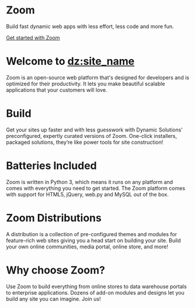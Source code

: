 <style>
.two_col {{
   width: 45%;
   float: left;
   margin: 10px;
}}

</style>

<div class="jumbotron">
<h1>Zoom</h1>
<p>Build fast dynamic web apps with less effort, less code and more fun.</p>
<p><a class="btn btn-success btn-lg" role="default" href="https://www.dynamic-solutions.com/zoom.html">Get started with Zoom</a></p>
</div>


Welcome to <dz:site_name>
====

Zoom is an open-source web platform that's designed for developers and is optimized for their productivity. It lets you make beautiful scalable applications that your customers will love.


<div class=two_col>

<h1>Build</h1>
Get your sites up faster and with less guesswork with Dynamic Solutions' preconfigured, expertly curated versions of Zoom. One-click installers, packaged solutions, they’re like power tools for site construction!

</div>
<div class=two_col>

<h1>Batteries Included</h1>
Zoom is written in Python 3, which means it runs on any platform and comes with everything you need to get started.  The Zoom platform comes with support for HTML5, jQuery, web.py and MySQL out of the box.

</div>
<div class=two_col>

<h1>Zoom Distributions</h1>
A distribution is a collection of pre-configured themes and modules for feature-rich web sites giving you a head start on building your site. Build your own online communities, media portal, online store, and more!

</div>

<div class=two_col>

<h1>Why choose Zoom?</h1>
Use Zoom to build everything from online stores to data warehouse portals to enterprise applications. Dozens of add-on modules and designs let you build any site you can imagine. Join us!

</div>
